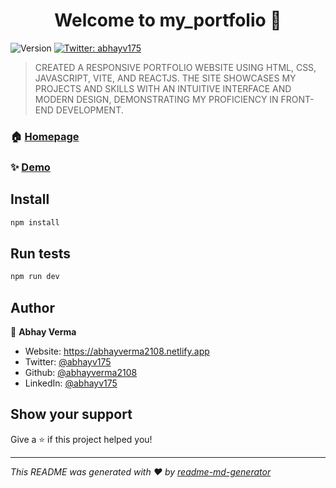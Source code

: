 <h1 align="center">Welcome to my_portfolio 👋</h1>
<p>
  <img alt="Version" src="https://img.shields.io/badge/version-0.0.0-blue.svg?cacheSeconds=2592000" />
  <a href="https://twitter.com/abhayv175" target="_blank">
    <img alt="Twitter: abhayv175" src="https://img.shields.io/twitter/follow/abhayv175.svg?style=social" />
  </a>
</p>

> CREATED A RESPONSIVE PORTFOLIO WEBSITE USING HTML, CSS, JAVASCRIPT, VITE, AND REACTJS. THE SITE SHOWCASES MY PROJECTS AND SKILLS WITH AN INTUITIVE INTERFACE AND MODERN DESIGN, DEMONSTRATING MY PROFICIENCY IN FRONT-END DEVELOPMENT.

### 🏠 [Homepage](https://abhayverma2108.netlify.app)

### ✨ [Demo](https://abhayverma2108.netlify.app)

## Install

```sh
npm install
```

## Run tests

```sh
npm run dev
```

## Author

👤 **Abhay Verma**

* Website: https://abhayverma2108.netlify.app
* Twitter: [@abhayv175](https://twitter.com/abhayv175)
* Github: [@abhayverma2108](https://github.com/abhayverma2108)
* LinkedIn: [@abhayv175](https://linkedin.com/in/abhayv175)

## Show your support

Give a ⭐️ if this project helped you!

***
_This README was generated with ❤️ by [readme-md-generator](https://github.com/kefranabg/readme-md-generator)_